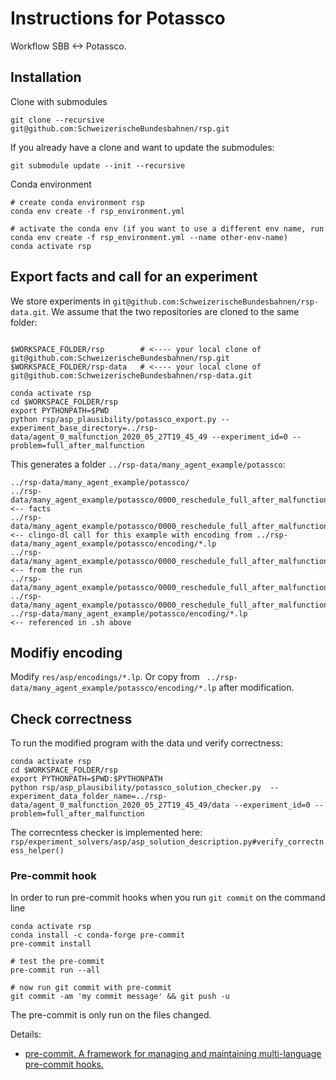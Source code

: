 Instructions for Potassco
=========================

Workflow SBB <-> Potassco.

Installation
------------
Clone with submodules
```
git clone --recursive  git@github.com:SchweizerischeBundesbahnen/rsp.git
```

If you already have a clone and want to update the submodules:
```
git submodule update --init --recursive
```

Conda environment
```
# create conda environment rsp
conda env create -f rsp_environment.yml

# activate the conda env (if you want to use a different env name, run conda env create -f rsp_environment.yml --name other-env-name)
conda activate rsp
```

Export facts and call for an experiment
---------------------------------------

We store experiments in `git@github.com:SchweizerischeBundesbahnen/rsp-data.git`. We assume that the two repositories are cloned to the same folder:

```

$WORKSPACE_FOLDER/rsp        # <---- your local clone of git@github.com:SchweizerischeBundesbahnen/rsp.git
$WORKSPACE_FOLDER/rsp-data   # <---- your local clone of git@github.com:SchweizerischeBundesbahnen/rsp-data.git

```

```shell script
conda activate rsp
cd $WORKSPACE_FOLDER/rsp
export PYTHONPATH=$PWD
python rsp/asp_plausibility/potassco_export.py --experiment_base_directory=../rsp-data/agent_0_malfunction_2020_05_27T19_45_49 --experiment_id=0 --problem=full_after_malfunction
```
This generates a folder `../rsp-data/many_agent_example/potassco`:

```
../rsp-data/many_agent_example/potassco/
../rsp-data/many_agent_example/potassco/0000_reschedule_full_after_malfunction.lp                <-- facts
../rsp-data/many_agent_example/potassco/0000_reschedule_full_after_malfunction.sh                <-- clingo-dl call for this example with encoding from ../rsp-data/many_agent_example/potassco/encoding/*.lp
../rsp-data/many_agent_example/potassco/0000_reschedule_full_after_malfunction_configuration.txt <-- from the run
../rsp-data/many_agent_example/potassco/0000_reschedule_full_after_malfunction_result.txt
../rsp-data/many_agent_example/potassco/0000_reschedule_full_after_malfunction_statistics.txt
../rsp-data/many_agent_example/potassco/encoding/*.lp                                            <-- referenced in .sh above

```


Modifiy encoding
----------------
Modify `res/asp/encodings/*.lp`. Or copy from ` ../rsp-data/many_agent_example/potassco/encoding/*.lp` after modification.


Check correctness
-----------------
To run the modified program with the data und verify correctness:
```shell script
conda activate rsp
cd $WORKSPACE_FOLDER/rsp
export PYTHONPATH=$PWD:$PYTHONPATH
python rsp/asp_plausibility/potassco_solution_checker.py  --experiment_data_folder_name=../rsp-data/agent_0_malfunction_2020_05_27T19_45_49/data --experiment_id=0 --problem=full_after_malfunction
```

The correcntess checker is implemented here: `rsp/experiment_solvers/asp/asp_solution_description.py#verify_correctness_helper()`

### Pre-commit hook
In order to run pre-commit hooks when you run `git commit` on the command line
```
conda activate rsp
conda install -c conda-forge pre-commit
pre-commit install

# test the pre-commit
pre-commit run --all

# now run git commit with pre-commit
git commit -am 'my commit message' && git push -u
```
The pre-commit is only run on the files changed.

Details:
* [ pre-commit.  A framework for managing and maintaining multi-language pre-commit hooks.](https://pre-commit.com/)
